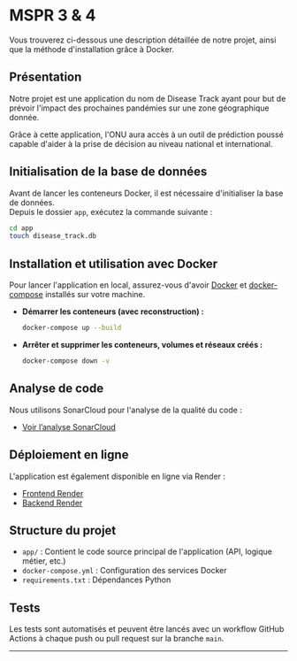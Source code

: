 # MSPR 3 & 4

Vous trouverez ci-dessous une description détaillée de notre projet, ainsi que la méthode d'installation grâce à Docker.

## Présentation

Notre projet est une application du nom de Disease Track ayant pour but de prévoir l'impact des prochaines pandémies sur une zone géographique donnée.

Grâce à cette application, l'ONU aura accès à un outil de prédiction poussé capable d'aider à la prise de décision au niveau national et international.

## Initialisation de la base de données

Avant de lancer les conteneurs Docker, il est nécessaire d'initialiser la base de données.  
Depuis le dossier `app`, exécutez la commande suivante :

```sh
cd app
touch disease_track.db
```

## Installation et utilisation avec Docker

Pour lancer l'application en local, assurez-vous d'avoir [Docker](https://www.docker.com/) et [docker-compose](https://docs.docker.com/compose/) installés sur votre machine.

- **Démarrer les conteneurs (avec reconstruction) :**
  ```sh
  docker-compose up --build
  ```
- **Arrêter et supprimer les conteneurs, volumes et réseaux créés :**
  ```sh
  docker-compose down -v
  ```

## Analyse de code

Nous utilisons SonarCloud pour l'analyse de la qualité du code :
- [Voir l’analyse SonarCloud](https://sonarcloud.io/summary/new_code?id=Boitapain_MSPR-3-4&branch=main)

## Déploiement en ligne

L'application est également disponible en ligne via Render :
- [Frontend Render](https://frontend-ursm.onrender.com)
- [Backend Render](https://backend-l0n0.onrender.com)

## Structure du projet

- `app/` : Contient le code source principal de l'application (API, logique métier, etc.)
- `docker-compose.yml` : Configuration des services Docker
- `requirements.txt` : Dépendances Python

## Tests

Les tests sont automatisés et peuvent être lancés avec un workflow GitHub Actions à chaque push ou pull request sur la branche `main`.

---
